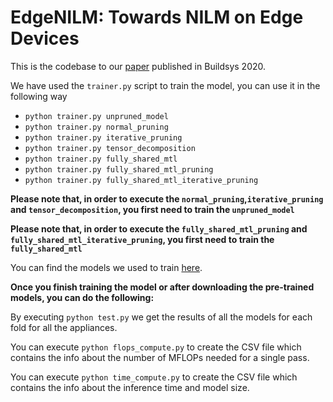 

# EdgeNILM: Towards NILM on Edge Devices

This is the codebase to our [paper](https://dl.acm.org/doi/10.1145/3408308.3427977) published in Buildsys 2020.


We have used the `trainer.py` script to train the model, you can use it in the following way
  -    `python trainer.py unpruned_model`
  -    `python trainer.py normal_pruning`
  -    `python trainer.py iterative_pruning`
  -    `python trainer.py tensor_decomposition`
  -    `python trainer.py fully_shared_mtl`
  -    `python trainer.py fully_shared_mtl_pruning`
  -    `python trainer.py fully_shared_mtl_iterative_pruning`
  
**Please note that, in order to execute the `normal_pruning`,`iterative_pruning` and `tensor_decomposition`, you first need to train the `unpruned_model`**

**Please note that, in order to execute the `fully_shared_mtl_pruning` and `fully_shared_mtl_iterative_pruning`, you first need to train the `fully_shared_mtl`**


You can find the models we used to train [here](https://iitgnacin-my.sharepoint.com/:f:/g/personal/nipun_batra_iitgn_ac_in/EuSei4PiCvZDgEcUtWzO7-ABsfTWzWvms_c3AVgdOuYoLw?e=9k1lbb).

**Once you finish training the model or after downloading the pre-trained models, you can do the following:**

By executing `python test.py` we get the results of all the models for each fold for all the appliances.

You can execute `python flops_compute.py` to create the CSV file which contains the  info about the number of MFLOPs needed for a single pass.

You can execute `python time_compute.py` to create the CSV file which contains the  info about the inference time and model size. 

  
